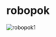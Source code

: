 # robopok

![robopok1](https://user-images.githubusercontent.com/12930004/46556495-39dda000-c8bd-11e8-9ffb-64b691f5d066.png)
